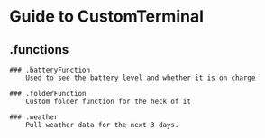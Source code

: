 # Guide to CustomTerminal

## .functions

    ### .batteryFunction
        Used to see the battery level and whether it is on charge

    ### .folderFunction
        Custom folder function for the heck of it

    ### .weather
        Pull weather data for the next 3 days.
